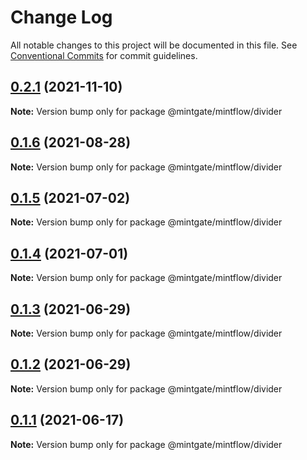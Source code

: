 # Change Log

All notable changes to this project will be documented in this file.
See [Conventional Commits](https://conventionalcommits.org) for commit guidelines.

## [0.2.1](https://github.com/vechai/vechaiui/compare/@mintgate/mintflow/divider@0.1.6...@mintgate/mintflow/divider@0.2.1) (2021-11-10)

**Note:** Version bump only for package @mintgate/mintflow/divider





## [0.1.6](https://github.com/vechai/vechaiui/compare/@mintgate/mintflow/divider@0.1.5...@mintgate/mintflow/divider@0.1.6) (2021-08-28)

**Note:** Version bump only for package @mintgate/mintflow/divider





## [0.1.5](https://github.com/vechai/vechaiui/compare/@mintgate/mintflow/divider@0.1.4...@mintgate/mintflow/divider@0.1.5) (2021-07-02)

**Note:** Version bump only for package @mintgate/mintflow/divider





## [0.1.4](https://github.com/vechai/vechaiui/compare/@mintgate/mintflow/divider@0.1.3...@mintgate/mintflow/divider@0.1.4) (2021-07-01)

**Note:** Version bump only for package @mintgate/mintflow/divider





## [0.1.3](https://github.com/vechai/vechaiui/compare/@mintgate/mintflow/divider@0.1.2...@mintgate/mintflow/divider@0.1.3) (2021-06-29)

**Note:** Version bump only for package @mintgate/mintflow/divider





## [0.1.2](https://github.com/vechai/vechaiui/compare/@mintgate/mintflow/divider@0.1.1...@mintgate/mintflow/divider@0.1.2) (2021-06-29)

**Note:** Version bump only for package @mintgate/mintflow/divider





## [0.1.1](https://github.com/vechai/vechaiui/compare/@mintgate/mintflow/divider@0.1.0...@mintgate/mintflow/divider@0.1.1) (2021-06-17)

**Note:** Version bump only for package @mintgate/mintflow/divider
